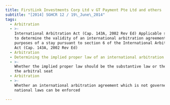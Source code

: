 ```yaml
---
title: FirstLink Investments Corp Ltd v GT Payment Pte Ltd and others
subtitle: "[2014] SGHCR 12 / 19\_June\_2014"
tags:
  - Arbitration
  - >-
    International Arbitration Act (Cap. 143A, 2002 Rev Ed) Applicable standard
    to determine the validity of an international arbitration agreement for the
    purposes of a stay pursuant to section 6 of the International Arbitration
    Act (Cap. 143A, 2002 Rev Ed)
  - Arbitration
  - Determining the implied proper law of an international arbitration agreement
  - >-
    Whether the implied proper law should be the substantive law or the law of
    the arbitral seat
  - Arbitration
  - >-
    Whether an international arbitration agreement which is not governed by
    national laws can be enforced

---
```


